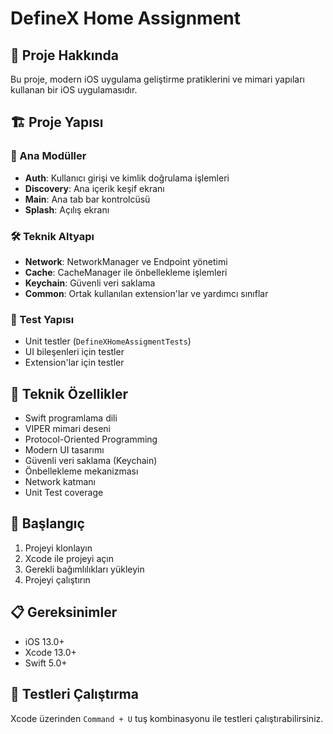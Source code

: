 # DefineX Home Assignment

## 📱 Proje Hakkında
Bu proje, modern iOS uygulama geliştirme pratiklerini ve mimari yapıları kullanan bir iOS uygulamasıdır.

## 🏗 Proje Yapısı

### 📂 Ana Modüller
- **Auth**: Kullanıcı girişi ve kimlik doğrulama işlemleri
- **Discovery**: Ana içerik keşif ekranı
- **Main**: Ana tab bar kontrolcüsü
- **Splash**: Açılış ekranı

### 🛠 Teknik Altyapı
- **Network**: NetworkManager ve Endpoint yönetimi
- **Cache**: CacheManager ile önbellekleme işlemleri
- **Keychain**: Güvenli veri saklama
- **Common**: Ortak kullanılan extension'lar ve yardımcı sınıflar

### 🧪 Test Yapısı
- Unit testler (`DefineXHomeAssigmentTests`)
- UI bileşenleri için testler
- Extension'lar için testler

## 🔧 Teknik Özellikler
- Swift programlama dili
- VIPER mimari deseni
- Protocol-Oriented Programming
- Modern UI tasarımı
- Güvenli veri saklama (Keychain)
- Önbellekleme mekanizması
- Network katmanı
- Unit Test coverage

## 🚀 Başlangıç
1. Projeyi klonlayın
2. Xcode ile projeyi açın
3. Gerekli bağımlılıkları yükleyin
4. Projeyi çalıştırın

## 📋 Gereksinimler
- iOS 13.0+
- Xcode 13.0+
- Swift 5.0+

## 🧪 Testleri Çalıştırma
Xcode üzerinden `Command + U` tuş kombinasyonu ile testleri çalıştırabilirsiniz. 